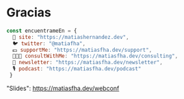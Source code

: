 


# Gracias

```js
const encuentrameEn = {
  📑 site: "https://matiashernandez.dev",
  🐦 twitter: "@matiafha",
  💵 supportMe: "https://matiasfha.dev/support",
  👨🏻‍💻 consultWithMe: "https://matiasfha.dev/consulting",
  📧 newsletter: "https://matiasfha.dev/newsletter",
  🎙 podcast: "https://matiasfha.dev/podcast"
 }
 ```


"Slides": https://matiasfha.dev/webconf